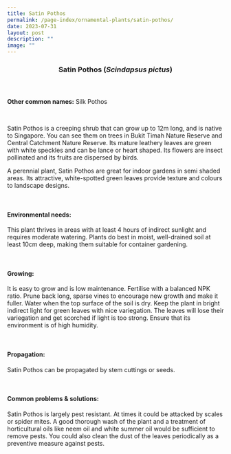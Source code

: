 ```yaml
---
title: Satin Pothos
permalink: /page-index/ornamental-plants/satin-pothos/
date: 2023-07-31
layout: post
description: ""
image: ""
---
```

<header> 
	<h3>Satin Pothos (<em>Scindapsus pictus</em>)</h3> 
</header> 
 
<section> 
	<p><strong>Other common names:</strong> Silk Pothos</p> 
	<br> 
</section> 
 
<section> 
	<p>Satin Pothos is a creeping shrub that can grow up to 12m long, and is native to Singapore. You can see them on trees in Bukit Timah Nature Reserve and Central Catchment Nature Reserve. Its mature leathery leaves are green with white speckles and can be lance or heart shaped. Its flowers are insect pollinated and its fruits are dispersed by birds.</p>
	<p>A perennial plant, Satin Pothos are great for indoor gardens in semi shaded areas. Its attractive, white-spotted green leaves provide texture and colours to landscape designs.</p>
	 <br> 
</section> 
 
<section> 
  <h4>Environmental needs:</h4> 
    	<p>This plant thrives in areas with at least 4 hours of indirect sunlight and requires moderate watering. Plants do best in moist, well-drained soil at least 10cm deep, making them suitable for container gardening.</p> 
	<br>
</section>

<section> 
  <h4>Growing:</h4> 
		<p>It is easy to grow and is low maintenance. Fertilise with a balanced NPK ratio. Prune back long, sparse vines to encourage new growth and make it fuller. Water when the top surface of the soil is dry. Keep the plant in bright indirect light for green leaves with nice variegation. The leaves will lose their variegation and get scorched if light is too strong. Ensure that its environment is of high humidity.</p> 
	<br> 
</section> 

<section> 
  <h4>Propagation:</h4> 
		<p>Satin Pothos can be propagated by stem cuttings or seeds.</p> 
	<br> 
</section> 
 
<section> 
  <h4>Common problems &amp; solutions:</h4> 
		<p>Satin Pothos is largely pest resistant. At times it could be attacked by scales or spider mites. A good thorough wash of the plant and a treatment of horticultural oils like neem oil and white summer oil would be sufficient to remove pests. You could also clean the dust of the leaves periodically as a preventive measure against pests.</p>
	<br> 
</section>